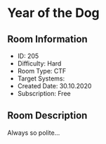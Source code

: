 ﻿# Year of the Dog

## Room Information
- ID: 205
- Difficulty: Hard
- Room Type: CTF
- Target Systems: 
- Created Date: 30.10.2020
- Subscription: Free

## Room Description
Always so polite...

